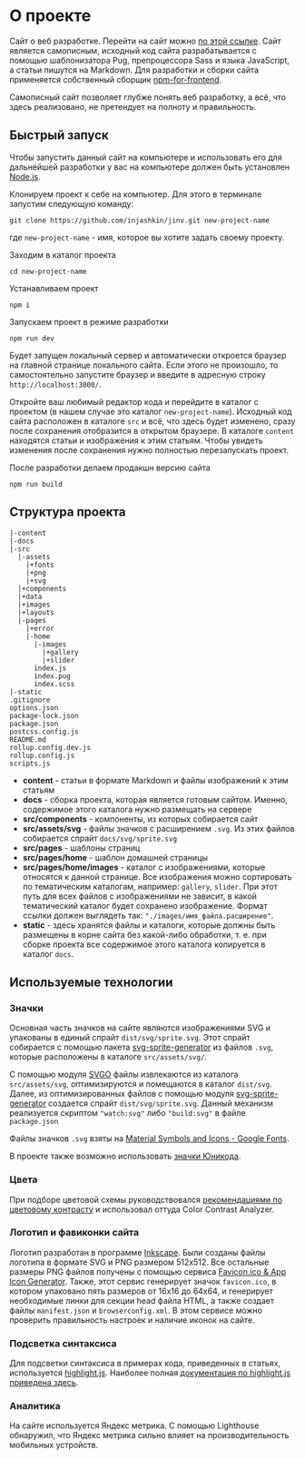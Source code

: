 # О проекте

Cайт о веб разработке. Перейти на сайт можно [по этой ссылке](https://jinv.ru/). Сайт является самописным, исходный код сайта разрабатывается с помощью шаблонизатора Pug, препроцессора Sass и языка JavaScript, а статьи пишутся на Markdown. Для разработки и сборки сайта применяется собственный сборщик [npm-for-frontend](https://github.com/injashkin/npm-for-frontend).

Самописный сайт позволяет глубже понять веб разработку, а всё, что здесь реализовано, не претендует на полноту и правильность.

## Быстрый запуск

Чтобы запустить данный сайт на компьютере и использовать его для дальнейшей разработки у вас на компьютере должен быть установлен [Node.js](https://nodejs.org/).

Клонируем проект к себе на компьютер. Для этого в терминале запустим следующую команду:

```
git clone https://github.com/injashkin/jinv.git new-project-name
```

где `new-project-name` - имя, которое вы хотите задать своему проекту.

Заходим в каталог проекта

```
cd new-project-name
```

Устанавливаем проект

```
npm i
```

Запускаем проект в режиме разработки

```
npm run dev
```

Будет запущен локальный сервер и автоматически откроется браузер на главной странице локального сайта. Если этого не произошло, то самостоятельно запустите браузер и введите в адресную строку `http://localhost:3000/`.

Откройте ваш любимый редактор кода и перейдите в каталог с проектом (в нашем случае это каталог `new-project-name`). Исходный код сайта расположен в каталоге `src` и всё, что здесь будет изменено, сразу после сохранения отобразится в открытом браузере. В каталоге `content` находятся статьи и изображения к этим статьям. Чтобы увидеть изменения после сохранения нужно полностью перезапускать проект.

После разработки делаем продакшн версию сайта

```
npm run build
```

## Структура проекта

```
|-content
|-docs
|-src
  |-assets
    |+fonts
    |+png
    |+svg
  |+components
  |+data
  |+images
  |+layouts
  |-pages
    |+error
    |-home
      |-images
        |+gallery
        |+slider
      index.js
      index.pug
      index.scss
|-static
.gitignore
options.json
package-lock.json
package.json
postcss.config.js
README.md
rollup.config.dev.js
rollup.config.js
scripts.js
```

- **content** - статьи в формате Markdown и файлы изображений к этим статьям
- **docs** - сборка проекта, которая является готовым сайтом. Именно, содержимое этого каталога нужно размещать на сервере
- **src/components** - компоненты, из которых собирается сайт
- **src/assets/svg** - файлы значков с расширением `.svg`. Из этих файлов собирается спрайт `docs/svg/sprite.svg`
- **src/pages** - шаблоны страниц
- **src/pages/home** - шаблон домашней страницы
- **src/pages/home/images** - каталог с изображениями, которые относятся к данной странице. Все изображения можно сортировать по тематическим каталогам, например: `gallery`, `slider`. При этот путь для всех файлов с изображениями не зависит, в какой тематический каталог будет сохранено изображение. Формат ссылки должен выглядеть так: `"./images/имя_файла.расширение"`.
- **static** - здесь хранятся файлы и каталоги, которые должны быть размещены в корне сайта без какой-либо обработки, т. е. при сборке проекта все содержимое этого каталога копируется в каталог `docs`.

## Используемые технологии

### Значки

Основная часть значков на сайте являются изображениями SVG и упакованы в единый спрайт `dist/svg/sprite.svg`. Этот спрайт собирается с помощью пакета [svg-sprite-generator](https://www.npmjs.com/package/svg-sprite-generator) из файлов `.svg`, которые расположены в каталоге `src/assets/svg/`.

С помощью модуля [SVGO](https://www.npmjs.com/package/svgo) файлы извлекаются из каталога `src/assets/svg`, оптимизируются и помещаются в каталог `dist/svg`. Далее, из оптимизированных файлов с помощью модуля [svg-sprite-generator](https://www.npmjs.com/package/svg-sprite-generator) создается спрайт `dist/svg/sprite.svg`. Данный механизм реализуется скриптом `"watch:svg"` либо `"build:svg"` в файле `package.json`

Файлы значков `.svg` взяты на [Material Symbols and Icons - Google Fonts](https://fonts.google.com/icons?icon.set=Material+Icons).

В проекте также возможно использовать [значки Юникода](https://unicode-table.com/ru/).

### Цвета

При подборе цветовой схемы руководствовался [рекомендациями по цветовому контрасту](https://dequeuniversity.com/rules/axe/4.4/color-contrast) и использовал оттуда Color Contrast Analyzer.

### Логотип и фавиконки сайта

Логотип разработан в программе [Inkscape](https://inkscape.org/ru/). Были созданы файлы логотипа в формате SVG и PNG размером 512х512. Все остальные размеры PNG файлов получены с помощью сервиса [Favicon.ico & App Icon Generator](https://www.favicon-generator.org/). Также, этот сервис генерирует значок `favicon.ico`, в котором упаковано пять размеров от 16х16 до 64х64, и генерирует необходимые линки для секции head файла HTML, а также создает файлы `manifest.json` и `browserconfig.xml`. В этом сервисе можно проверить правильность настроек и наличие иконок на сайте.

### Подсветка синтаксиса

Для подсветки синтаксиса в примерах кода, приведенных в статьях, используется [highlight.js](https://www.npmjs.com/package/highlight.js#importing-the-library). Наиболее полная [документация по highlight.js приведена здесь](https://highlightjs.readthedocs.io/en/latest/index.html#).

### Аналитика

На сайте используется Яндекс метрика. С помощью Lighthouse обнаружил, что Яндекс метрика сильно влияет на производительность мобильных устройств.
